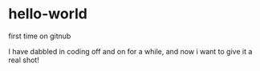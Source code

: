 # hello-world
first time on gitnub

I have dabbled in coding off and on for
a while, and now i want to give it a real
shot!
